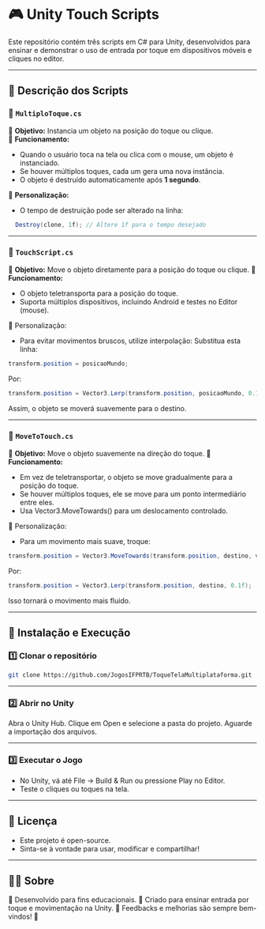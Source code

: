 # 🎮 Unity Touch Scripts
Este repositório contém três scripts em C# para Unity, desenvolvidos para ensinar e demonstrar o uso de entrada por toque em dispositivos móveis e cliques no editor.  

---

## 📜 **Descrição dos Scripts**
### 📍 `MultiploToque.cs`
🔹 **Objetivo:** Instancia um objeto na posição do toque ou clique.  
🔹 **Funcionamento:**
- Quando o usuário toca na tela ou clica com o mouse, um objeto é instanciado.
- Se houver múltiplos toques, cada um gera uma nova instância.
- O objeto é destruído automaticamente após **1 segundo**.

🔹 **Personalização:**
- O tempo de destruição pode ser alterado na linha:  
```csharp
  Destroy(clone, 1f); // Altere 1f para o tempo desejado
```

---

### 📍 `TouchScript.cs`
🔹 **Objetivo:** Move o objeto diretamente para a posição do toque ou clique.
🔹 **Funcionamento:**
- O objeto teletransporta para a posição do toque.
- Suporta múltiplos dispositivos, incluindo Android e testes no Editor (mouse).
  
🔹 Personalização:
- Para evitar movimentos bruscos, utilize interpolação:
Substitua esta linha:
```csharp
transform.position = posicaoMundo;
```
Por:
```csharp
transform.position = Vector3.Lerp(transform.position, posicaoMundo, 0.1f);
```
Assim, o objeto se moverá suavemente para o destino.

---

### 📍 `MoveToTouch.cs`
🔹 **Objetivo:** Move o objeto suavemente na direção do toque.
🔹 **Funcionamento:**
- Em vez de teletransportar, o objeto se move gradualmente para a posição do toque.
- Se houver múltiplos toques, ele se move para um ponto intermediário entre eles.
- Usa Vector3.MoveTowards() para um deslocamento controlado.
  
🔹 Personalização:
- Para um movimento mais suave, troque:
```csharp
transform.position = Vector3.MoveTowards(transform.position, destino, velocidade * Time.deltaTime);
```
Por:
```csharp
transform.position = Vector3.Lerp(transform.position, destino, 0.1f);
```
Isso tornará o movimento mais fluido.

---

## 🚀 Instalação e Execução

### **1️⃣ Clonar o repositório**
```bash
git clone https://github.com/JogosIFPRTB/ToqueTelaMultiplataforma.git
```

---

### **2️⃣ Abrir no Unity**
Abra o Unity Hub.
Clique em Open e selecione a pasta do projeto.
Aguarde a importação dos arquivos.

---

### **3️⃣ Executar o Jogo**
- No Unity, vá até File → Build & Run ou pressione Play no Editor.
- Teste o cliques ou toques na tela.

---

## 📄 **Licença**
- Este projeto é open-source.
- Sinta-se à vontade para usar, modificar e compartilhar!

---

## 👨‍🏫 **Sobre**
📌 Desenvolvido para fins educacionais.
📌 Criado para ensinar entrada por toque e movimentação na Unity.
📌 Feedbacks e melhorias são sempre bem-vindos! 🚀


